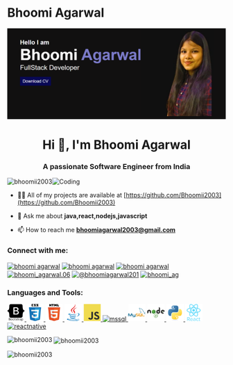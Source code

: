 # Bhoomi Agarwal
![logo](https://github.com/Bhoomii2003/BhoomiAgarwal/blob/main/Screenshot%20(26).png)
<h1 align="center">Hi 👋, I'm Bhoomi Agarwal</h1>
<h3 align="center">A passionate Software Engineer from India</h3>
<img align="right" alt="Coding"width="400"src="https://cdn.dribbble.com/users/4055494/screenshots/15215756/media/d2b66c4ca0192aa26d103448b3d1518b.gif">

<p align="left"> <img src="https://komarev.com/ghpvc/?username=bhoomii2003&label=Profile%20views&color=0e75b6&style=flat" alt="bhoomii2003" /> </p>

- 👨‍💻 All of my projects are available at [https://github.com/Bhoomii2003](https://github.com/Bhoomii2003)

- 💬 Ask me about **java,react,nodejs,javascript**

- 📫 How to reach me **bhoomiagarwal2003@gmail.com**

<h3 align="left">Connect with me:</h3>
<p align="left">
<a href="https://twitter.com/bhoomi agarwal" target="blank"><img align="center" src="https://raw.githubusercontent.com/rahuldkjain/github-profile-readme-generator/master/src/images/icons/Social/twitter.svg" alt="bhoomi agarwal" height="30" width="40" /></a>
<a href="https://linkedin.com/in/bhoomi agarwal" target="blank"><img align="center" src="https://raw.githubusercontent.com/rahuldkjain/github-profile-readme-generator/master/src/images/icons/Social/linked-in-alt.svg" alt="bhoomi agarwal" height="30" width="40" /></a>
<a href="https://fb.com/bhoomi agarwal" target="blank"><img align="center" src="https://raw.githubusercontent.com/rahuldkjain/github-profile-readme-generator/master/src/images/icons/Social/facebook.svg" alt="bhoomi agarwal" height="30" width="40" /></a>
<a href="https://instagram.com/bhoomi_agarwal.06" target="blank"><img align="center" src="https://raw.githubusercontent.com/rahuldkjain/github-profile-readme-generator/master/src/images/icons/Social/instagram.svg" alt="bhoomi_agarwal.06" height="30" width="40" /></a>
<a href="https://www.hackerrank.com/@bhoomiagarwal201" target="blank"><img align="center" src="https://raw.githubusercontent.com/rahuldkjain/github-profile-readme-generator/master/src/images/icons/Social/hackerrank.svg" alt="@bhoomiagarwal201" height="30" width="40" /></a>
<a href="https://www.leetcode.com/bhoomi_ag" target="blank"><img align="center" src="https://raw.githubusercontent.com/rahuldkjain/github-profile-readme-generator/master/src/images/icons/Social/leet-code.svg" alt="bhoomi_ag" height="30" width="40" /></a>
</p>

<h3 align="left">Languages and Tools:</h3>
<p align="left"> <a href="https://getbootstrap.com" target="_blank" rel="noreferrer"> <img src="https://raw.githubusercontent.com/devicons/devicon/master/icons/bootstrap/bootstrap-plain-wordmark.svg" alt="bootstrap" width="40" height="40"/> </a> <a href="https://www.w3schools.com/css/" target="_blank" rel="noreferrer"> <img src="https://raw.githubusercontent.com/devicons/devicon/master/icons/css3/css3-original-wordmark.svg" alt="css3" width="40" height="40"/> </a> <a href="https://www.w3.org/html/" target="_blank" rel="noreferrer"> <img src="https://raw.githubusercontent.com/devicons/devicon/master/icons/html5/html5-original-wordmark.svg" alt="html5" width="40" height="40"/> </a> <a href="https://www.java.com" target="_blank" rel="noreferrer"> <img src="https://raw.githubusercontent.com/devicons/devicon/master/icons/java/java-original.svg" alt="java" width="40" height="40"/> </a> <a href="https://developer.mozilla.org/en-US/docs/Web/JavaScript" target="_blank" rel="noreferrer"> <img src="https://raw.githubusercontent.com/devicons/devicon/master/icons/javascript/javascript-original.svg" alt="javascript" width="40" height="40"/> </a> <a href="https://www.microsoft.com/en-us/sql-server" target="_blank" rel="noreferrer"> <img src="https://www.svgrepo.com/show/303229/microsoft-sql-server-logo.svg" alt="mssql" width="40" height="40"/> </a> <a href="https://www.mysql.com/" target="_blank" rel="noreferrer"> <img src="https://raw.githubusercontent.com/devicons/devicon/master/icons/mysql/mysql-original-wordmark.svg" alt="mysql" width="40" height="40"/> </a> <a href="https://nodejs.org" target="_blank" rel="noreferrer"> <img src="https://raw.githubusercontent.com/devicons/devicon/master/icons/nodejs/nodejs-original-wordmark.svg" alt="nodejs" width="40" height="40"/> </a> <a href="https://www.python.org" target="_blank" rel="noreferrer"> <img src="https://raw.githubusercontent.com/devicons/devicon/master/icons/python/python-original.svg" alt="python" width="40" height="40"/> </a> <a href="https://reactjs.org/" target="_blank" rel="noreferrer"> <img src="https://raw.githubusercontent.com/devicons/devicon/master/icons/react/react-original-wordmark.svg" alt="react" width="40" height="40"/> </a> <a href="https://reactnative.dev/" target="_blank" rel="noreferrer"> <img src="https://reactnative.dev/img/header_logo.svg" alt="reactnative" width="40" height="40"/> </a> </p>

<p><img align="left" src="https://github-readme-stats.vercel.app/api/top-langs?username=bhoomii2003&show_icons=true&locale=en&layout=compact" alt="bhoomii2003" /></p>

<p>&nbsp;<img align="center" src="https://github-readme-stats.vercel.app/api?username=bhoomii2003&show_icons=true&locale=en" alt="bhoomii2003" /></p>

<p><img align="center" src="https://github-readme-streak-stats.herokuapp.com/?user=bhoomii2003&" alt="bhoomii2003" /></p>
